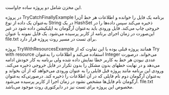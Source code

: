 این مخزن شامل دو پروژه ساده جاواست.

در پروژه TryCatchFinallyExample برنامه یک فایل را خوانده و اطلاعات هر خط آن‌را به‌عنوان یک داده از نوع String در یک HashSet ذخیره می‌کند سپس داده‌ها را در خروجی چاپ می‌کند.
فایل ورودی باید به‌عنوان آرگومان به اپلیکیشن داده شود در غیر این‌صورت در زمان اجرای برنامه از کاربر پرسیده می‌شود. یک فایل نمونه با عنوان file.txt برای تست در مسیر روت پروژه قرار دارد.

پروژه TryWithResourcesExample همانند پروژه قبلی بوده با این تفاوت که از Try with resource استفاده می‌کند و اطلاعات را به‌عنوان Integer می‌خواند. درصورت عددی نبودن هر خط به کاربر خطا نمایش داده شده ولی برنامه به کار خودش ادامه می‌دهد و در نهایت خطهای بدون مشکل را بدون تکرار در فایل خروجی ذخیره می‌کند.
ورودی این برنامه مانند پروژه قبل فایلی را به عنوان ورودی می‌خواهد که از آن بخواند و به‌عنوان آرگومان دوم نام فایلی که در آن اطلاعات را ذخیره کند. درصورتی‌که به‌عنوان آرگومان نام فایل‌ها مشخص نشود در زمان اجرا از کاربر پرسیده می‌شود. file.txt مخصوص این پروژه برای تست نیز در دایرکتوری روت موجود می‌باشد.
